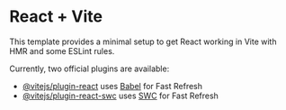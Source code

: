 # React + Vite

This template provides a minimal setup to get React working in Vite with HMR and some ESLint rules.

Currently, two official plugins are available:

- [@vitejs/plugin-react](https://github.com/vitejs/vite-plugin-react/blob/main/packages/plugin-react/README.md) uses [Babel](https://babeljs.io/) for Fast Refresh
- [@vitejs/plugin-react-swc](https://github.com/vitejs/vite-plugin-react-swc) uses [SWC](https://swc.rs/) for Fast Refresh


<!-- ref Link https://preview.themeforest.net/item/holaa-ott-platform-and-video-streaming-html-template/full_screen_preview/51890257?_ga=2.138933619.1154190282.1719899324-568610192.1708510100 -->